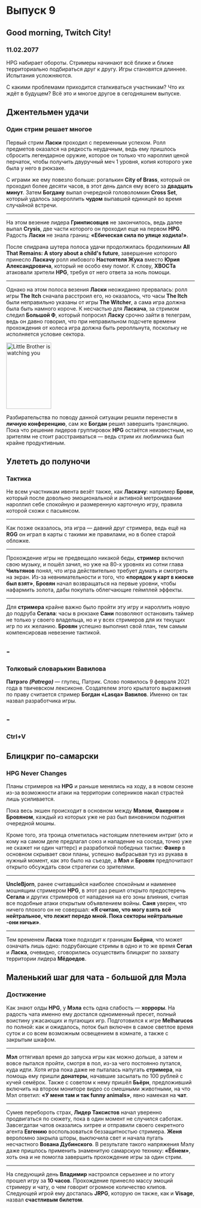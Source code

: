 # Выпуск 9

<!--
	date: 11.02.2021
  map: /images/09/map.png
	statistics:
	- name: browjey
		time: "23:40"
		level: 3
		points: 8
		partner: Ларри Бурильщик, Клоун Клёпа, Тайлер
	- name: unclebjorn
		time: "24:04"
		level: 3
		points: 0
		partner: Отсутствует
	- name: mistafaker
		time: "16:39"
		level: 4
		points: 8
		partner: Настоятель Жук
	- name: lasqa
		time: "18:07"
		level: 3
		points: 1
		partner: Юрий Александрович
	- name: melharucos
		time: "15:17"
		level: 5
		points: 10
		partner: Вилса-3000
	- name: segall
		time: "29:52"
		level: 4
		points: 1
		partner: Отсутствует
-->

## Good morning, Twitch City!

### 11.02.2077

<!--
	variant: neon
-->

HPG набирает обороты. Стримеры начинают всё ближе и ближе территориально подбираться друг к другу. Игры становятся длиннее. Испытания усложняются.

С какими проблемами приходится сталкиваться участникам? Что их ждёт в будущем? Всё это и многое другое в сегодняшнем выпуске.

## Джентельмен удачи

### Один стрим решает многое

<!--
	color: red
	image: /images/09/djentelmen-udachi.jpg
	imageHeight: 441
-->

Первый стрим **Ласки** проходил с переменным успехом. Ролл предметов оказался на редкость неудачным, ведь ему пришлось сбросить легендарное оружие, которое он только что нароллил ценой перчаток, чтобы получить двуручный меч 1 уровня, копия которого уже была у него в рюкзаке.

С играми же ему повезло больше: рогалькин **City of Brass**, который он проходил более десяти часов, в этот день дался ему всего за **двадцать минут**. Затем **Богдану** выпал очередной головоломкин **Cross Set**, который удалось зарероллить **чудом** выпавшей единицей во время случайной встречи.

---

На этом везение лидера **Гринписовцев** не закончилось, ведь далее выпал **Crysis**, две части которого он проходил еще на первом **HPG**. Радость **Ласки** не знала границ: **«Ебическая сила по улице ходила!»**.

После спидрана шутера полоса удачи продолжилась бродилкиным **All That Remains: А story about a child's future**, завершение которого принесло **Ласкачу** ролл имбового **Настоятеля Жука** вместо **Юрия Александровича**, который не особо ему помог. К слову, **ХВОСТа** атаковали зрители **HPG**, требуя от него ответа за ноль помощи.

---

Однако на этом полоса везения **Ласки** неожиданно прервалась: ролл игры **The Itch** сначала расстроил его, но оказалось, что часы **The Itch** были неправильно указаны от игры **The Witcher**, а сама игра должна была быть намного короче. К несчастью для **Ласкача**, за стримом следил **Большой Ф**, который попросил **Ласку** срочно зайти в телеграм, ведь он давно говорил, что при неправильном подсчете времени прохождения от колеса игра должна быть реролльнута, поскольку не исполняется условие сектора.

<div
	style={{
		display: 'flex',
		justifyContent: 'center',
		margin: '0 -24px',
		width: 'calc(100% + 48px)',
		backgroundColor: 'var(--color-red)'
	}}
>
	<img
		src="/images/09/little-brother.png"
		alt="Little Brother is watching you"
		width="120"
		height="177"
	/>
</div>

Разбирательства по поводу данной ситуации решили перенести в **личную конференцию**, сам же **Богдан** решил завершить трансляцию. Пока что решение лидеров группировок **HPG** остаётся неизвестным, но зрителям не стоит расстраиваться — ведь стрим их любимчика был крайне продуктивным.

## Улететь до полуночи

### Тактика

<!--
	color: yellow
	image: /images/09/uspet-do-polunochi.jpg
	imageHeight: 304
-->

Не всем участникам ивента везёт также, как **Ласкачу**: например **Брови**, который после довольно эмоциональной и активной метроидвании нароллил себе спокойную и размеренную карточную игру, правила которой схожи с пасьянсом.

---

Как позже оказалось, эта игра — давний друг стримера, ведь ещё на **RGG** он играл в карты с такими же правилами, но в более старой обложке.

---

Прохождение игры не предвещало никакой беды, **стример** включил свою музыку, и пошёл зачил, но уже на 80-х уровнях из сотни глава **Чильтянов** понял, что игра действительно требует думать и смотреть на экран. Из-за невнимательности и того, что **«порядок у карт в киоске был взят»**, **Бровян** начал возвращаться на первые уровни, чтобы нафармить золота, дабы покупать облегчающие геймплей эффекты.

---

Для **стримера** крайне важно было пройти эту игру и нароллить новую до подруба **Сегала**: часы в рюкзаке **Сани** позволяют остановить таймер не только у своего владельца, но и у всех стримеров для их текущих игр по их желанию. **Бровян** успешно выполнил свой план, тем самым компенсировав невезение тактикой.

## -

### Толковый словарькин Вавилова

<!--
	color: white
-->

**Патрэго** **_(Patrego)_** — глупец, Патрик. Слово появилось 9 февраля 2021 года в твичевском лексиконе. Создателем этого крылатого выражения по праву считается стример **Богдан «Lasqa» Вавилов**. Именно он так назвал разработчика игры.

## -

### Ctrl+V

<!--
	color: white
	image: /images/09/pasta.png
	imageHeight: 197
-->

## Блицкриг по-самарски

### HPG Never Changes

<!--
	color: blue
	image: /images/09/blitzkrig-po-samarski.jpg
	imageHeight: 152
-->

Планы стримеров на **HPG** и раньше менялись на ходу, а в новом сезоне из-за возможности атаки на территории соперников накал страстей лишь усиливается.

Пока весь экшен происходит в основном между **Мэлом**, **Факером** и **Бровяном**, каждый из которых уже не раз был виновником поднятия очередной мошны.

Кроме того, эта троица отметилась настоящим плетением интриг (кто и кому на самом деле предлагал союз и нападение на соседа, точно уже не скажет ни один чаттерс) и разработкой победных тактик: **Факер** в основном скрывает свои планы, успешно выбрасывая туз из рукава в нужный момент, как это было на съезде, а **Мэл** и **Бровян** предпочитают открыто обсуждать свои стратегии со зрителями.

---

**UncleBjorn**, ранее считавшийся наиболее спокойным и наименее мошнящим стримером **HPG**, в этот раз решил открыто предостеречь **Сегала** и других стримеров от нападения на его зоны влияния, считая все подобные атаки открытым объявлением войны. **Саня** уверен, что ничего плохого он не совершал: **«Я считаю, что могу взять всё нейтральное, что лежит передо мной. Пока секторы нейтральные -они ничьи»**.

---

Тем временем **Ласка** тоже подходит к границам **Бьёрна**, что может означать лишь одно: подрубающие стримы в одно и то же время **Сегал** и **Ласка**, очевидно, сговорились осуществить блицкриг по захвату территории лидера **Мёдоедов**.

## Маленький шаг для чата - большой для Мэла

### Достижение

<!--
	color: yellow
	image: /images/09/malenkiy-shag.jpg
	imageHeight: 531
-->

Как знают олды **HPG**, у **Мэла** есть одна слабость — **хорроры**. На радость чата именно ему достался одноименный пресет, полный воистину ужасающих и пугающих игр. Подготовился к игре **Melharucos** по полной: как и ожидалось, поток был включен в самое светлое время суток и со всем возможным освещением в комнате, а также с закрытым шкафом.

---

**Мэл** оттягивал время до запуска игры как можно дольше, а затем и вовсе пытался пройти, смотря в пол, из-за чего постоянно путался, куда идти. Хотя игра пока даже не пыталась напугать **стримера**, на помощь ему пришли **донатеры**, начавшие засылать по 100 рублей с кучей семёрок. Также с советом к нему пришёл **Бьёрн**, предложивший включить на втором мониторе видео со смешными животными, на что Мэл ответил: **«У меня там и так funny animals»**, явно намекая на **чат**.

---

Сумев перебороть страх, **Лидер Таксистов** начал уверенно продвигаться по сюжету, пока в один момент не случился саботаж. Завсегдатаи чатов оказались хитрее и отправили своего секретного агента **Евгению** воспользоваться беззащитностью стримера. **Женя** вероломно закрыла шторы, выключила свет и начала пугать несчастного **Вована Дубинского**. В результате такого напряжения Мэлу даже пришлось применить знаменитую самарскую технику: **«Ёбнем»**, хоть она и не помогла завершить прохождение игры за один стрим.

---

На следующий день **Владимир** настроился серьезнее и по итогу прошел игру за **10 часов**. Прохождение принесло массу эмоций стримеру и чату, о чем говорит огромное количество клипов. Следующей игрой ему досталась **JRPG**, которую он также, как и **Visage**, назвал **счастливым билетом**.
